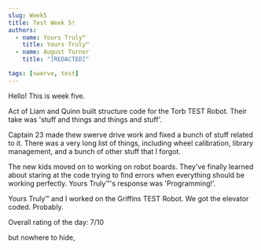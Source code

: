 ```yaml
---
slug: Week5
title: Test Week 5!
authors:
  - name: Yours Truly™
    title: Yours Truly™
  - name: August Turner
    title: "[REDACTED]"

tags: [swerve, test]
---
```



Hello! This is week five. 

Act of Liam and Quinn built structure code for the Torb TEST Robot. Their take was 'stuff and things and things and stuff'.

Captain 23 made thew swerve drive work and fixed a bunch of stuff related to it. There was a very long list of things, including wheel calibration, library management, and a bunch of other stuff that I forgot.

The new kids moved on to working on robot boards. They've finally learned about staring at the code trying to find errors when everything should be working perfectly. Yours Truly™'s response was 'Programming!'.

Yours Truly™ and I worked on the Griffins TEST Robot. We got the elevator coded. Probably.

Overall rating of the day: 7/10

but nowhere to hide,